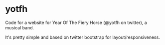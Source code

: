 yotfh
=====

Code for a website for Year Of The Fiery Horse (@yotfh on twitter), a musical band.

It's pretty simple and based on twitter bootstrap for layout/responsiveness.
